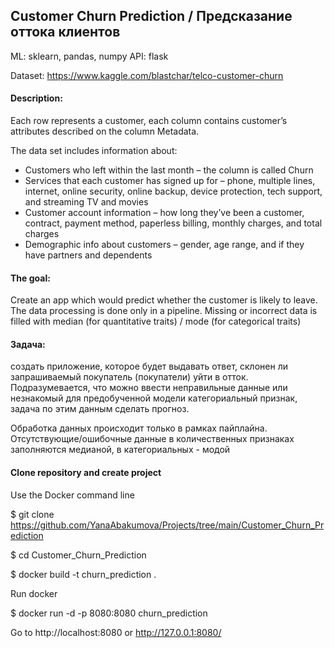 ## Customer Churn Prediction / Предсказание оттока клиентов

ML: sklearn, pandas, numpy API: flask

Dataset:  https://www.kaggle.com/blastchar/telco-customer-churn

#### Description:

Each row represents a customer, each column contains customer’s attributes described on the column Metadata.

The data set includes information about:

- Customers who left within the last month – the column is called Churn
- Services that each customer has signed up for – phone, multiple lines, internet, online security, online backup, device protection, tech support, and streaming TV and movies
- Customer account information – how long they’ve been a customer, contract, payment method, paperless billing, monthly charges, and total charges
- Demographic info about customers – gender, age range, and if they have partners and dependents

#### The goal:
Create an app which would predict whether the customer is likely to leave. The data processing is done only in a pipeline. Missing or incorrect data is
filled with median (for quantitative traits) / mode (for categorical traits)

#### Задача:

создать приложение, которое будет выдавать ответ, склонен ли запрашиваемый покупатель (покупатели) уйти в отток. 
Подразумевается, что можно ввести неправильные данные или незнакомый для предобученной модели категориальный признак, задача по этим данным сделать прогноз. 

Обработка данных происходит только в рамках пайплайна. Отсутствующие/ошибочные данные в количественных признаках заполняются медианой, в категориальных - модой  

#### Clone repository and create project

Use the Docker command line

$ git clone https://github.com/YanaAbakumova/Projects/tree/main/Customer_Churn_Prediction

$ cd Customer_Churn_Prediction

$ docker build -t churn_prediction .


Run docker

$ docker run -d -p 8080:8080 churn_prediction

Go to http://localhost:8080 or http://127.0.0.1:8080/
